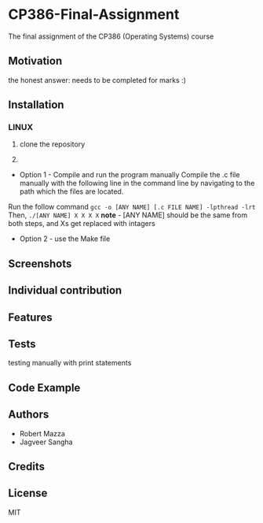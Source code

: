# CP386-Final-Assignment
The final assignment of the CP386 (Operating Systems) course

## Motivation
the honest answer: needs to be completed for marks :)

## Installation
### LINUX
1. clone the repository

2. 
- Option 1 - Compile and run the program manually
Compile the .c file manually with the following line in the command line by navigating to the path which the files are located.

Run the follow command 
`gcc -o [ANY NAME] [.c FILE NAME] -lpthread -lrt`
Then, 
`./[ANY NAME] X X X X`
**note** - [ANY NAME] should be the same from both steps, and Xs get replaced with intagers

- Option 2 - use the Make file
## Screenshots

## Individual contribution

## Features
## Tests
testing manually with print statements

## Code Example
## Authors
- Robert Mazza
- Jagveer Sangha
## Credits
## License
MIT
